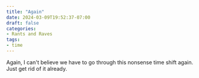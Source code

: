 ```yaml
---
title: "Again"
date: 2024-03-09T19:52:37-07:00
draft: false
categories:
- Rants and Raves
tags:
- time
---
```

Again, I can't believe we have to go through this nonsense time shift again. Just get rid of it already.